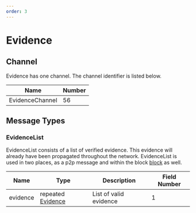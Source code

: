 ```yaml
---
order: 3
---
```


# Evidence

## Channel

Evidence has one channel. The channel identifier is listed below.

| Name            | Number |
|-----------------|--------|
| EvidenceChannel | 56     |

## Message Types

### EvidenceList

EvidenceList consists of a list of verified evidence. This evidence will already have been propagated throughout the network. EvidenceList is used in two places, as a p2p message and within the block [block](../../../core/data_structures.md#block) as well.

| Name     | Type                                                        | Description            | Field Number |
|----------|-------------------------------------------------------------|------------------------|--------------|
| evidence | repeated [Evidence](../../../core/data_structures.md#evidence) | List of valid evidence | 1            |
